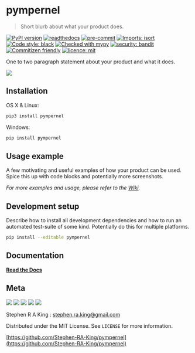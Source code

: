 # pympernel

> Short blurb about what your product does.

[![PyPI version](https://badge.fury.io/py/pympernel.svg)](https://badge.fury.io/py/pympernel)
[![readthedocs][readthedocs-image]][readthedocs-url]
[![pre-commit][pre-commit-image]][pre-commit-url]
[![Imports: isort][isort-image]][isort-url]
[![Code style: black][black-image]][black-url]
[![Checked with mypy][mypy-image]][mypy-url]
[![security: bandit][bandit-image]][bandit-url]
[![Commitizen friendly][commitizen-image]][commitizen-url]
[![licence: mit][mit-license-image]][mit-license-url]

One to two paragraph statement about your product and what it does.

![](assets/header.png)

## Installation

OS X & Linux:

```sh
pip3 install pympernel
```

Windows:

```sh
pip install pympernel
```

## Usage example

A few motivating and useful examples of how your product can be used. Spice this up with code blocks and potentially more screenshots.

_For more examples and usage, please refer to the [Wiki][wiki]._

## Development setup

Describe how to install all development dependencies and how to run an automated test-suite of some kind. Potentially do this for multiple platforms.

```sh
pip install --editable pympernel
```

## Documentation

[**Read the Docs**](https://pympernel.readthedocs.io/en/latest/)

## Meta

[![](assets/linkedin.png)](https://linkedin.com/in/stephen-k-3a4644210)
[![](assets/github.png)](https://github.com/Stephen-RA-King/Stephen-RA-King)
[![](assets/pypi.png)](https://pypi.org/project/pympernel/)
[![](assets/www.png)](https://www.Stephen-RA-King)
[![](assets/email.png)](mailto:stephen.ra.king@gmail.com)

Stephen R A King : stephen.ra.king@gmail.com

Distributed under the MIT License. See `LICENSE` for more information.

[https://github.com/Stephen-RA-King/pympernel](https://github.com/Stephen-RA-King/pympernel)

<!-- Markdown link & img dfn's -->

[commitizen-image]: https://img.shields.io/badge/commitizen-friendly-brightgreen.svg
[commitizen-url]: http://commitizen.github.io/cz-cli/
[readthedocs-image]: https://readthedocs.org/projects/pympernel/badge/?version=latest
[readthedocs-url]: https://pympernel.readthedocs.io/en/latest/?badge=latest
[pre-commit-image]: https://img.shields.io/badge/pre--commit-enabled-brightgreen?logo=pre-commit&logoColor=white
[pre-commit-url]: https://github.com/pre-commit/pre-commit
[isort-image]: https://img.shields.io/badge/%20imports-isort-%231674b1?style=flat&labelColor=ef8336
[isort-url]: https://pycqa.github.io/isort/
[black-image]: https://img.shields.io/badge/code%20style-black-000000.svg
[black-url]: https://github.com/psf/black
[bandit-image]: https://img.shields.io/badge/security-bandit-yellow.svg
[bandit-url]: https://github.com/PyCQA/bandit
[mypy-image]: http://www.mypy-lang.org/static/mypy_badge.svg
[mypy-url]: http://mypy-lang.org/
[mit-license-image]: https://img.shields.io/badge/license-MIT-blue
[mit-license-url]: https://choosealicense.com/licenses/mit/
[wiki]: https://github.com/Stephen-RA-King/pympernel/wiki
